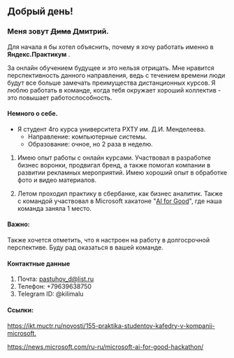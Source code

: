 

## Добрый день!

### Меня зовут ~~Дима~~ Дмитрий.


Для начала я бы хотел объяснить, почему я хочу работать именно в **Яндекс.Практикум** .

За онлайн обучением будущее и это нельзя отрицать.
Мне нравится перспективность данного направления, ведь с течением времени люди будут все больше замечать преимущества дистанционных курсов.
Я люблю работать в команде, когда тебя окружает хороший коллектив - это повышает работоспособность.

#### Немного о себе.

* Я студент 4го курса университета РХТУ им. Д.И. Менделеева.
    * Направление: компьютерные системы.
    * Образование: очное, но 2 раза в неделю.

1. Имею опыт работы с онлайн курсами. 
Участвовал в разработке бизнес воронки, продвигал бренд, а также помогал компании в развитии рекламных мероприятий.
Имею хороший опыт в обработке фото и видео материалов.

2. Летом проходил практику в cбербанке, как бизнес аналитик.
Также с командой участвовал в Microsoft хакатоне "[AI for Good](https://www.microsoft.com/en-us/ai/ai-for-good)", где наша команда заняла 1 место.


#### Важно:
Также хочется отметить, что я настроен на работу в долгосрочной перспективе. Буду рад оказаться в вашей команде.


#### Контактные данные

1. Почта: <pastuhov_d@list.ru>
2. Телефон: +79639638750
3. Telegram ID: @kilimalu

#### Ссылки:

<https://ikt.muctr.ru/novosti/155-praktika-studentov-kafedry-v-kompanii-microsoft.>

<https://news.microsoft.com/ru-ru/microsoft-ai-for-good-hackathon/>